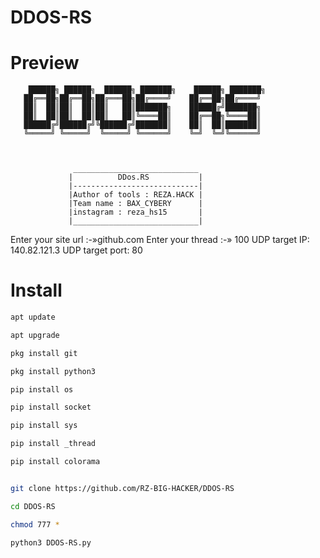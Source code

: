 # DDOS-RS

# Preview
        ██████╗ ██████╗  ██████╗ ███████╗    ██████╗ ███████╗
       ██╔══██╗██╔══██╗██╔═══██╗██╔════╝    ██╔══██╗██╔════╝
       ██║  ██║██║  ██║██║   ██║███████╗    ██████╔╝███████╗
       ██║  ██║██║  ██║██║   ██║╚════██║    ██╔══██╗╚════██║
       ██████╔╝██████╔╝╚██████╔╝███████║    ██║  ██║███████║
       ╚═════╝ ╚═════╝  ╚═════╝ ╚══════╝    ╚═╝  ╚═╝╚══════╝



                  ____________________________
                 |          DDos.RS           |
                 |----------------------------|
                 |Author of tools : REZA.HACK |
                 |Team name : BAX_CYBERY      |
                 |instagram : reza_hs15       |
                 |____________________________|

Enter your site url :-»github.com
Enter your thread :-» 100
UDP target IP: 140.82.121.3
UDP target port: 80

# Install
```bash
apt update

apt upgrade

pkg install git

pkg install python3

pip install os

pip install socket

pip install sys

pip install _thread

pip install colorama


git clone https://github.com/RZ-BIG-HACKER/DDOS-RS

cd DDOS-RS

chmod 777 *

python3 DDOS-RS.py
```
